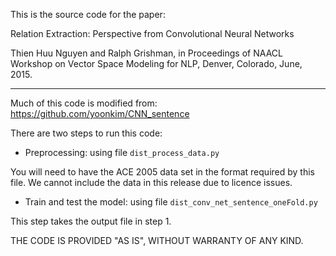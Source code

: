This is the source code for the paper: 

Relation Extraction: Perspective from Convolutional Neural Networks

Thien Huu Nguyen and Ralph Grishman, in Proceedings of NAACL Workshop on Vector Space Modeling for NLP, Denver, Colorado, June, 2015.

----------------

Much of this code is modified from: https://github.com/yoonkim/CNN_sentence

There are two steps to run this code:

* Preprocessing: using file ```dist_process_data.py```

You will need to have the ACE 2005 data set in the format required by this file. We cannot include the data in this release due to licence issues.

* Train and test the model: using file ```dist_conv_net_sentence_oneFold.py```

This step takes the output file in step 1.

THE CODE IS PROVIDED "AS IS", WITHOUT WARRANTY OF ANY KIND.